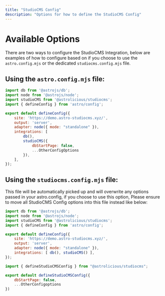 ```yaml
---
title: "StudioCMS Config"
description: "Options for how to define the StudioCMS Config"
---
```


# Available Options

There are two ways to configure the StudioCMS Integration, below are examples of how to configure based on if you choose to use the `astro.config.mjs` or the dedicated `studiocms.config.mjs` file.

## Using the `astro.config.mjs` file:

```js title="astro.config.mjs"
import db from '@astrojs/db';
import node from '@astrojs/node';
import studioCMS from '@astrolicious/studiocms';
import { defineConfig } from 'astro/config';

export default defineConfig({
    site: 'https://demo.astro-studiocms.xyz/',
    output: 'server',
    adapter: node({ mode: "standalone" }),
    integrations: [
        db(),
        studioCMS({
            dbStartPage: false,
            ...OtherConfigOptions
        }),
    ],
});
```

## Using the `studiocms.config.mjs` file:

This file will be automatically picked up and will overwrite any options passed in your astro.config, if you choose to use this option, Please ensure to move all StudioCMS Config options into this file instead like below:

```js title="astro.config.mjs"
import db from '@astrojs/db';
import node from '@astrojs/node';
import studioCMS from '@astrolicious/studiocms';
import { defineConfig } from 'astro/config';

export default defineConfig({
    site: 'https://demo.astro-studiocms.xyz/',
    output: 'server',
    adapter: node({ mode: "standalone" }),
    integrations: [ db(), studioCMS() ],
});
```

```js title="studiocms.config.mjs"
import { defineStudioCMSConfig } from "@astrolicious/studiocms";

export default defineStudioCMSConfig({
    dbStartPage: false,
    ...OtherConfigoptions
})
```